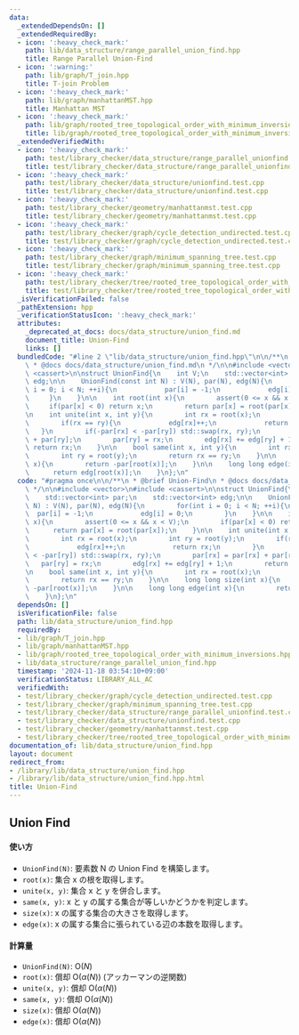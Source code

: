 ```yaml
---
data:
  _extendedDependsOn: []
  _extendedRequiredBy:
  - icon: ':heavy_check_mark:'
    path: lib/data_structure/range_parallel_union_find.hpp
    title: Range Parallel Union-Find
  - icon: ':warning:'
    path: lib/graph/T_join.hpp
    title: T-join Problem
  - icon: ':heavy_check_mark:'
    path: lib/graph/manhattanMST.hpp
    title: Manhattan MST
  - icon: ':heavy_check_mark:'
    path: lib/graph/rooted_tree_topological_order_with_minimum_inversions.hpp
    title: lib/graph/rooted_tree_topological_order_with_minimum_inversions.hpp
  _extendedVerifiedWith:
  - icon: ':heavy_check_mark:'
    path: test/library_checker/data_structure/range_parallel_unionfind.test.cpp
    title: test/library_checker/data_structure/range_parallel_unionfind.test.cpp
  - icon: ':heavy_check_mark:'
    path: test/library_checker/data_structure/unionfind.test.cpp
    title: test/library_checker/data_structure/unionfind.test.cpp
  - icon: ':heavy_check_mark:'
    path: test/library_checker/geometry/manhattanmst.test.cpp
    title: test/library_checker/geometry/manhattanmst.test.cpp
  - icon: ':heavy_check_mark:'
    path: test/library_checker/graph/cycle_detection_undirected.test.cpp
    title: test/library_checker/graph/cycle_detection_undirected.test.cpp
  - icon: ':heavy_check_mark:'
    path: test/library_checker/graph/minimum_spanning_tree.test.cpp
    title: test/library_checker/graph/minimum_spanning_tree.test.cpp
  - icon: ':heavy_check_mark:'
    path: test/library_checker/tree/rooted_tree_topological_order_with_minimum_inversions.test.cpp
    title: test/library_checker/tree/rooted_tree_topological_order_with_minimum_inversions.test.cpp
  _isVerificationFailed: false
  _pathExtension: hpp
  _verificationStatusIcon: ':heavy_check_mark:'
  attributes:
    _deprecated_at_docs: docs/data_structure/union_find.md
    document_title: Union-Find
    links: []
  bundledCode: "#line 2 \"lib/data_structure/union_find.hpp\"\n\n/**\n * @brief Union-Find\n\
    \ * @docs docs/data_structure/union_find.md\n */\n\n#include <vector>\n#include\
    \ <cassert>\n\nstruct UnionFind{\n    int V;\n    std::vector<int> par;\n    std::vector<int>\
    \ edg;\n\n    UnionFind(const int N) : V(N), par(N), edg(N){\n        for(int\
    \ i = 0; i < N; ++i){\n            par[i] = -1;\n            edg[i] = 0;\n   \
    \     }\n    }\n\n    int root(int x){\n        assert(0 <= x && x < V);\n   \
    \     if(par[x] < 0) return x;\n        return par[x] = root(par[x]);\n    }\n\
    \n    int unite(int x, int y){\n        int rx = root(x);\n        int ry = root(y);\n\
    \        if(rx == ry){\n            edg[rx]++;\n            return rx;\n     \
    \   }\n        if(-par[rx] < -par[ry]) std::swap(rx, ry);\n        par[rx] = par[rx]\
    \ + par[ry];\n        par[ry] = rx;\n        edg[rx] += edg[ry] + 1;\n       \
    \ return rx;\n    }\n\n    bool same(int x, int y){\n        int rx = root(x);\n\
    \        int ry = root(y);\n        return rx == ry;\n    }\n\n    long long size(int\
    \ x){\n        return -par[root(x)];\n    }\n\n    long long edge(int x){\n  \
    \      return edg[root(x)];\n    }\n};\n"
  code: "#pragma once\n\n/**\n * @brief Union-Find\n * @docs docs/data_structure/union_find.md\n\
    \ */\n\n#include <vector>\n#include <cassert>\n\nstruct UnionFind{\n    int V;\n\
    \    std::vector<int> par;\n    std::vector<int> edg;\n\n    UnionFind(const int\
    \ N) : V(N), par(N), edg(N){\n        for(int i = 0; i < N; ++i){\n          \
    \  par[i] = -1;\n            edg[i] = 0;\n        }\n    }\n\n    int root(int\
    \ x){\n        assert(0 <= x && x < V);\n        if(par[x] < 0) return x;\n  \
    \      return par[x] = root(par[x]);\n    }\n\n    int unite(int x, int y){\n\
    \        int rx = root(x);\n        int ry = root(y);\n        if(rx == ry){\n\
    \            edg[rx]++;\n            return rx;\n        }\n        if(-par[rx]\
    \ < -par[ry]) std::swap(rx, ry);\n        par[rx] = par[rx] + par[ry];\n     \
    \   par[ry] = rx;\n        edg[rx] += edg[ry] + 1;\n        return rx;\n    }\n\
    \n    bool same(int x, int y){\n        int rx = root(x);\n        int ry = root(y);\n\
    \        return rx == ry;\n    }\n\n    long long size(int x){\n        return\
    \ -par[root(x)];\n    }\n\n    long long edge(int x){\n        return edg[root(x)];\n\
    \    }\n};\n"
  dependsOn: []
  isVerificationFile: false
  path: lib/data_structure/union_find.hpp
  requiredBy:
  - lib/graph/T_join.hpp
  - lib/graph/manhattanMST.hpp
  - lib/graph/rooted_tree_topological_order_with_minimum_inversions.hpp
  - lib/data_structure/range_parallel_union_find.hpp
  timestamp: '2024-11-18 03:54:10+09:00'
  verificationStatus: LIBRARY_ALL_AC
  verifiedWith:
  - test/library_checker/graph/cycle_detection_undirected.test.cpp
  - test/library_checker/graph/minimum_spanning_tree.test.cpp
  - test/library_checker/data_structure/range_parallel_unionfind.test.cpp
  - test/library_checker/data_structure/unionfind.test.cpp
  - test/library_checker/geometry/manhattanmst.test.cpp
  - test/library_checker/tree/rooted_tree_topological_order_with_minimum_inversions.test.cpp
documentation_of: lib/data_structure/union_find.hpp
layout: document
redirect_from:
- /library/lib/data_structure/union_find.hpp
- /library/lib/data_structure/union_find.hpp.html
title: Union-Find
---
```

## Union Find

#### 使い方

- `UnionFind(N)`: 要素数 N の Union Find を構築します。
- `root(x)`: 集合 x の根を取得します。
- `unite(x, y)`: 集合 x と y を併合します。
- `same(x, y)`: x と y の属する集合が等しいかどうかを判定します。
- `size(x)`: x の属する集合の大きさを取得します。
- `edge(x)`: x の属する集合に張られている辺の本数を取得します。

#### 計算量

- `UnionFind(N)`: $\mathrm{O}(N)$
- `root(x)`: 償却 $\mathrm{O}(\alpha(N))$ (アッカーマンの逆関数)
- `unite(x, y)`: 償却 $\mathrm{O}(\alpha(N))$
- `same(x, y)`: 償却 $\mathrm{O}(\alpha(N))$
- `size(x)`: 償却 $\mathrm{O}(\alpha(N))$
- `edge(x)`: 償却 $\mathrm{O}(\alpha(N))$
